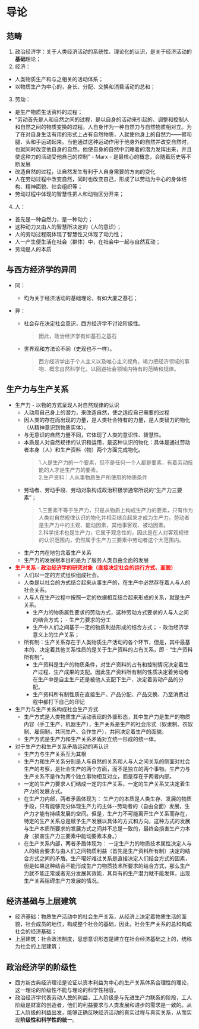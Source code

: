 # 导论

## 范畴

1. 政治经济学：关于人类经济活动的系统性、理论化的认识，是关于经济活动的**基础**理论；
2. 经济：

- 人类物质生产和与之相关的活动体系；
- 以物质生产为中心的，身长、分配、交换和消费活动的总和；

3. 劳动：

- 是生产物质生活资料的过程；
- “劳动首先是人和自然之间的过程，是以自身的活动来引起的、调整和控制人和自然之间的物质变换的过程。人自身作为一种自然力与自然物质相对立。为了在对自身生活有用的形式上占有自然物质，人就使他身上的自然力——臂和腿、头和手运动起来。当他通过这种运动作用于他身外的自然并改变自然时，也就同时改变他自身的自然。他使自身的自然中沉睡着的潜力发挥出来，并且使这种力的活动受他自己的控制” - Marx - 是最核心的概念，会随着历史等不断发展
- 改造自然的过程，让自然发生有利于人自身需要的方向的变化
- 人在劳动过程中改变自然，同时也改变自己，形成了以劳动为中心的身体结构、精神面貌、社会组织等；
- 劳动过程中体现的智慧性把人和动物区分开来；

4. 人：

- 首先是一种自然力，是一种动力；
- 这种动力又由人的智慧所决定的（人的意识）；
- 人的劳动过程既体现了智慧性又体现了动力性；
- 人一产生便生活在社会（群体）中，在社会中一起与自然互动；
- 劳动是人的本质

## 与西方经济学的异同

- 同：

  - 均为关于经济活动的基础理论，有如大厦之基石；

- 异：
  - 社会存在决定社会意识，西方经济学不讨论阶级性。
    > 因此，政治经济学有如基石之基石
  - 世界观和方法论不同（史观也不一样）。
    > 西方经济学出于个人主义以及唯心主义视角，竭力把经济领域的事物、概念自然科学化，以回避社会领域内特有的范畴和规律。

## 生产力与生产关系

- 生产力 - 以物的方式呈现人对自然规律的认识
  - 人动用自己身上的潜力，来改造自然，使之适应自己需要的过程
  - 因人类的存在而出现的力量，是人类社会特有的力量，是人类智力的物化（从精神意识到物质实体）。
  - 与无意识的自然力量不同，它体现了人类的意识性、智慧性。
  - 本质是人对自然规律的认识和运用，是这种认识的物化：具体是通过劳动者本身（人）和生产资料（物）两个方面完成物化。
    > 1.人是生产力的一个要素，但不是任何一个人都是要素，有着劳动技能的人才是生产力的要素。  
    > 2.生产资料：人从事物质生产所使用的物质条件
  - 劳动者、劳动手段、劳动对象构成政治积极学通常所说的“生产力三要素”；
    > 1.三要素不等于生产力，只是从物质上构成生产力的要素，只有作为人类对自然规律认识的物化并相互结合起来才成为生产力。劳动者是生产力中的主观、能动因素，其他事客观、被动因素。  
    > 2.科学技术也是生产力，它属于观念性的，因此是在人对客观规律的认识范围内，仍然属于生产力三要素中劳动者这个大范围内。
  - 生产力内在地包含着生产关系
  - 生产力的发展根本目的是为了服务人类自由全面的发展
- <strong style="color: red;">生产关系 - 政治经济学的研究对象（直接决定社会的运行方式、面貌）</strong>
  - 人们以一定的方式组织组成社会。
  - 人类是以社会的方式结合起来从事生产的，在生产中必然存在着人与人的社会关系。
  - 人与人在生产过程中按照一定的依据相互结合起来形成的关系，就是生产关系。
    - 生产力的物质属性要求的劳动方式，这种劳动方式要求的人与人之间的结合方式； - 生产力要求的分工
    - 生产中人们之间基于一定的物质利益形成的结合方式； - 政治经济学意义上的生产关系；
  - 所有制：生产关系存在于人类物质生产活动的各个环节，但是，其中最基本的、决定着其他关系性质的是关于生产资料的占有关系，即 - “生产资料所有制”。
    - 生产资料是生产的物质条件，对生产资料的占有和控制情况决定着生产过程、生产成果的支配。因此生产资料所有制的性质决定着劳动者在生产中是自主生产还是被他人支配下生产、决定着劳动产品的分配。
    - 生产资料所有制性质在直接生产、产品分配、产品交换、乃至消费过程中都打下自己的印记
- 生产力与生产关系构成社会生产方式
  - 生产方式是人类物质生产活动表现的外部形态，其中生产力是生产的物质内容（手工生产、机器生产），生产关系是生产的社会形式（奴隶制、农奴制、雇佣制，共同生产、合作生产），共同决定着生产的面貌。
  - 生产方式是生产力和生产关系矛盾对立统一形成的统一体。
- 对于生产力和生产关系矛盾运动的再认识
  - 生产力与生产关系互为其根
  - 生产力和生产关系分别是人与自然的关系和人与人之间关系的侧面对社会生产的考察，是社会生产的两个方面，而不是独立的两个事物。生产力与生产关系不是作为两个独立事物相互对立，而是存在于两者内部。
  - 一定的生产力要求人们结成一定的生产关系，一定的生产关系又决定着生产力的发展方式。
  - 在生产力内部，两者矛盾体现为： 生产力的本质是人类生存、发展的物质手段，只有能够充分体现生产力的主体--劳动者的（自由全面）发展，生产力才能有持续发展的空间。但是，生产力不可能离开生产关系而存在，特定的生产关系总是赋予生产发展以具体的方式和方向，这种方式的发展与生产本质所要求的发展方式之间并不总是一致的，最终会损害生产力本身（损害生产力三要素中能动要素本身。）
  - 在生产关系内部，两者矛盾体现为： 一定生产力的物质技术属性决定人与人的结合要求与由人们之间物质利益（首先是生产资料所有制）决定的结合方式之间的矛盾。生产噶好难过关系是直接决定人们结合方式的因素，但是如果这种结合不能形成生产力物质技术所要求的结合方式，那么生产力就不能正常或者充分发展其效能，其具有的生产潜力就不能发挥，出现生产关系阻碍生产力发展的情况。

## 经济基础与上层建筑

- 经济基础：物质生产活动中的社会生产关系，从经济上决定着物质生活的面貌，社会成员的地位，构成整个社会的基础，因此，社会生产关系的总和构成社会的经济基础；
- 上层建筑：社会政法制度，思想意识形态是建立在社会经济基础之上的，统称为社会的上层建筑；

## 政治经济学的阶级性

- 西方新古典经济理论是论证以资本利益为中心的生产关系体系合理性的理论，这一理论的阶级性不能与理论的科学性相容。
- 政治经济学代表劳动人民的利益，工人阶级是与先进生产力联系的阶段，工人阶级是财富的创造者，他们的利益要求与人类发展和进步的需求是一致的。从工人阶级的利益出发，能够正确反映经济活动的真实过程与真实关系，从而实现**阶级性和科学性的统一**。
